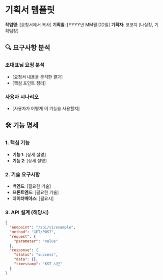 # 기획서 템플릿

**작업명**: [요청서에서 복사]
**기획일**: [YYYY년 MM월 DD일]
**기획자**: 코코치 (나실장, 기획팀장)

## 🔍 요구사항 분석
### 조대표님 요청 분석
- [요청서 내용을 분석한 결과]
- [핵심 포인트 정리]

### 사용자 시나리오
- [사용자가 어떻게 이 기능을 사용할지]

## 🛠️ 기능 명세
### 1. 핵심 기능
- **기능 1**: [상세 설명]
- **기능 2**: [상세 설명]

### 2. 기술 요구사항
- **백엔드**: [필요한 기술]
- **프론트엔드**: [필요한 기술]
- **데이터베이스**: [필요시]

### 3. API 설계 (해당시)
```json
{
  "endpoint": "/api/v1/example",
  "method": "GET/POST",
  "request": {
    "parameter": "value"
  },
  "response": {
    "status": "success",
    "data": {},
    "timestamp": "KST 시간"
  }
}